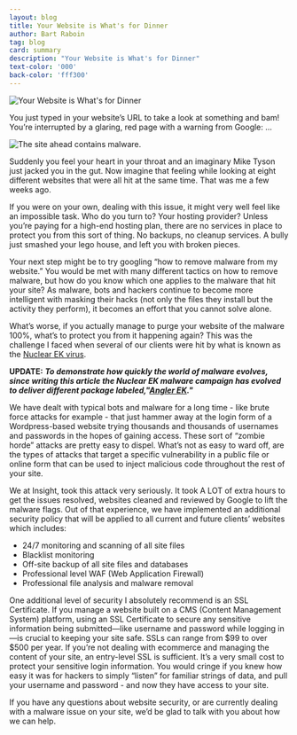 ```yaml
---
layout: blog
title: Your Website is What's for Dinner
author: Bart Raboin
tag: blog
card: summary
description: "Your Website is What's for Dinner"
text-color: '000'
back-color: 'fff300'
---
```

![Your Website is What's for Dinner](/img/blog/Your-Website-is-Whats-for-Dinner-1.jpg)

You just typed in your website’s URL to take a look at something and bam! You’re interrupted by a glaring, red page with a warning from Google: ...

![The site ahead contains malware.](/img/blog/Your-Website-is-Whats-for-Dinner-2.jpg)

Suddenly you feel your heart in your throat and an imaginary Mike Tyson just jacked you in the gut. Now imagine that feeling while looking at eight different websites that were all hit at the same time. That was me a few weeks ago.

If you were on your own, dealing with this issue, it might very well feel like an impossible task.  Who do you turn to? Your hosting provider? Unless you’re paying for a high-end hosting plan, there are no services in place to protect you from this sort of thing. No backups, no cleanup services. A bully just smashed your lego house, and left you with broken pieces.

Your next step might be to try googling “how to remove malware from my website.” You would be met with many different tactics on how to remove malware, but how do you know which one applies to the malware that hit your site? As malware, bots and hackers continue to become more intelligent with masking their hacks (not only the files they install but the activity they perform), it becomes an effort that you cannot solve alone.

What’s worse, if you actually manage to purge your website of the malware 100%, what’s to protect you from it happening again? This was the challenge I faced when several of our clients were hit by what is known as the [Nuclear EK virus](https://blog.malwarebytes.org/threat-analysis/2016/02/nuclear-ek-leveraged-in-large-wordpress-compromise-campaign/).

**UPDATE:**
**_To demonstrate how quickly the world of malware evolves, since writing this article the Nuclear EK malware campaign has evolved to deliver different package labeled,"[Angler EK](https://blog.malwarebytes.org/threat-analysis/2016/02/wordpress-compromise-campaign-from-nuclear-ek-to-angler-ek/)."_**

We have dealt with typical bots and malware for a long time - like brute force attacks for example - that just hammer away at the login form of a Wordpress-based website trying thousands and thousands of usernames and passwords in the hopes of gaining access. These sort of “zombie horde” attacks are pretty easy to dispel. What’s not as easy to ward off, are the types of attacks that target a specific vulnerability in a public file or online form that can be used to inject malicious code throughout the rest of your site.

We at Insight, took this attack very seriously. It took A LOT of extra hours to get the issues resolved, websites cleaned and reviewed by Google to lift the malware flags. Out of that experience, we have implemented an additional security policy that will be applied to all current and future clients’ websites which includes:

- 24/7 monitoring and scanning of all site files
- Blacklist monitoring
- Off-site backup of all site files and databases
- Professional level WAF (Web Application Firewall)
- Professional file analysis and malware removal

One additional level of security I absolutely recommend is an SSL Certificate. If you manage a website built on a CMS (Content Management System) platform, using an SSL Certificate to secure any sensitive information being submitted—like username and password while logging in—is crucial to keeping your site safe. SSLs can range from $99 to over $500 per year. If you’re not dealing with ecommerce and managing the content of your site, an entry-level SSL is sufficient. It’s a very small cost to protect your sensitive login information. You would cringe if you knew how easy it was for hackers to simply “listen” for familiar strings of data, and pull your username and password - and now they have access to your site.

If you have any questions about website security, or are currently dealing with a malware issue on your site, we’d be glad to talk with you about how we can help.
